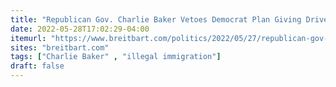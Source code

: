 ```yaml
---
title: "Republican Gov. Charlie Baker Vetoes Democrat Plan Giving Driver’s Licenses to Illegal Aliens"
date: 2022-05-28T17:02:29-04:00
itemurl: "https://www.breitbart.com/politics/2022/05/27/republican-gov-charlie-baker-vetoes-democrat-plan-giving-drivers-licenses-to-illegal-aliens/"
sites: "breitbart.com"
tags: ["Charlie Baker" , "illegal immigration"]
draft: false
---
```


